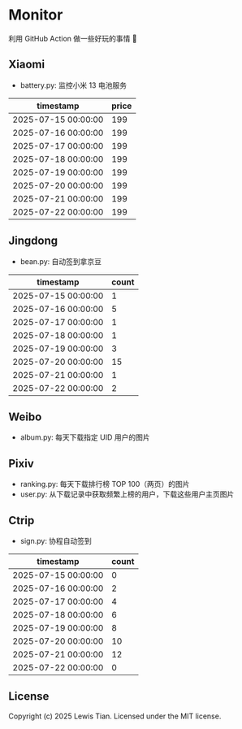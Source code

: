 # Monitor

利用 GitHub Action 做一些好玩的事情 🤣

## Xiaomi

- battery.py: 监控小米 13 电池服务

<!-- xiaomi13battery-start -->

| timestamp | price |
| --- | --- |
| 2025-07-15 00:00:00 | 199 |
| 2025-07-16 00:00:00 | 199 |
| 2025-07-17 00:00:00 | 199 |
| 2025-07-18 00:00:00 | 199 |
| 2025-07-19 00:00:00 | 199 |
| 2025-07-20 00:00:00 | 199 |
| 2025-07-21 00:00:00 | 199 |
| 2025-07-22 00:00:00 | 199 |

<!-- xiaomi13battery-end -->

## Jingdong

- bean.py: 自动签到拿京豆

<!-- jingdongbean-start -->

| timestamp | count |
| --- | --- |
| 2025-07-15 00:00:00 | 1 |
| 2025-07-16 00:00:00 | 5 |
| 2025-07-17 00:00:00 | 1 |
| 2025-07-18 00:00:00 | 1 |
| 2025-07-19 00:00:00 | 3 |
| 2025-07-20 00:00:00 | 15 |
| 2025-07-21 00:00:00 | 1 |
| 2025-07-22 00:00:00 | 2 |

<!-- jingdongbean-end -->

## Weibo

- album.py: 每天下载指定 UID 用户的图片

## Pixiv

- ranking.py: 每天下载排行榜 TOP 100（两页）的图片
- user.py: 从下载记录中获取频繁上榜的用户，下载这些用户主页图片

## Ctrip

- sign.py: 协程自动签到

<!-- ctrip_sign-start -->

| timestamp | count |
| --- | --- |
| 2025-07-15 00:00:00 | 0 |
| 2025-07-16 00:00:00 | 2 |
| 2025-07-17 00:00:00 | 4 |
| 2025-07-18 00:00:00 | 6 |
| 2025-07-19 00:00:00 | 8 |
| 2025-07-20 00:00:00 | 10 |
| 2025-07-21 00:00:00 | 12 |
| 2025-07-22 00:00:00 | 0 |

<!-- ctrip_sign-end -->

## License

Copyright (c) 2025 Lewis Tian. Licensed under the MIT license.
